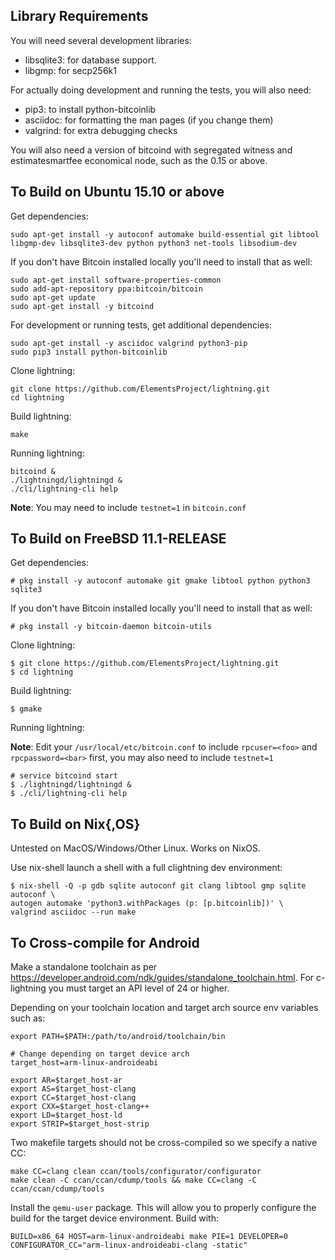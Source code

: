 Library Requirements
--------------------

You will need several development libraries:
* libsqlite3: for database support.
* libgmp: for secp256k1

For actually doing development and running the tests, you will also need:
* pip3: to install python-bitcoinlib
* asciidoc: for formatting the man pages (if you change them)
* valgrind: for extra debugging checks

You will also need a version of bitcoind with segregated witness and estimatesmartfee economical node, such as the 0.15 or above.

To Build on Ubuntu 15.10 or above
---------------------

Get dependencies:
```
sudo apt-get install -y autoconf automake build-essential git libtool libgmp-dev libsqlite3-dev python python3 net-tools libsodium-dev
```

If you don't have Bitcoin installed locally you'll need to install that as well:
```
sudo apt-get install software-properties-common
sudo add-apt-repository ppa:bitcoin/bitcoin
sudo apt-get update
sudo apt-get install -y bitcoind
```

For development or running tests, get additional dependencies:
```
sudo apt-get install -y asciidoc valgrind python3-pip
sudo pip3 install python-bitcoinlib
```

Clone lightning:
```
git clone https://github.com/ElementsProject/lightning.git
cd lightning
```

Build lightning:
```
make
```

Running lightning:
```
bitcoind &
./lightningd/lightningd &
./cli/lightning-cli help
```
**Note**: You may need to include `testnet=1` in `bitcoin.conf`

To Build on FreeBSD 11.1-RELEASE
---------------------

Get dependencies:
```
# pkg install -y autoconf automake git gmake libtool python python3 sqlite3
```

If you don't have Bitcoin installed locally you'll need to install that as well:
```
# pkg install -y bitcoin-daemon bitcoin-utils
```

Clone lightning:
```
$ git clone https://github.com/ElementsProject/lightning.git
$ cd lightning
```

Build lightning:
```
$ gmake
```

Running lightning:

**Note**: Edit your `/usr/local/etc/bitcoin.conf` to include `rpcuser=<foo>` and `rpcpassword=<bar>` first, you may also need to include `testnet=1`

```
# service bitcoind start
$ ./lightningd/lightningd &
$ ./cli/lightning-cli help
```

To Build on Nix{,OS}
--------------------

Untested on MacOS/Windows/Other Linux. Works on NixOS.

Use nix-shell launch a shell with a full clightning dev environment:

```
$ nix-shell -Q -p gdb sqlite autoconf git clang libtool gmp sqlite autoconf \
autogen automake 'python3.withPackages (p: [p.bitcoinlib])' \
valgrind asciidoc --run make
```

To Cross-compile for Android
--------------------

Make a standalone toolchain as per https://developer.android.com/ndk/guides/standalone_toolchain.html. For c-lightning you must target an API level of 24 or higher.

Depending on your toolchain location and target arch source env variables such as:
```
export PATH=$PATH:/path/to/android/toolchain/bin

# Change depending on target device arch
target_host=arm-linux-androideabi

export AR=$target_host-ar
export AS=$target_host-clang
export CC=$target_host-clang
export CXX=$target_host-clang++
export LD=$target_host-ld
export STRIP=$target_host-strip
```
Two makefile targets should not be cross-compiled so we specify a native CC:
```
make CC=clang clean ccan/tools/configurator/configurator
make clean -C ccan/ccan/cdump/tools && make CC=clang -C ccan/ccan/cdump/tools
```
Install the `qemu-user` package. This will allow you to properly configure the build for the target device environment. Build with: 
```
BUILD=x86_64 HOST=arm-linux-androideabi make PIE=1 DEVELOPER=0 CONFIGURATOR_CC="arm-linux-androideabi-clang -static"
```

